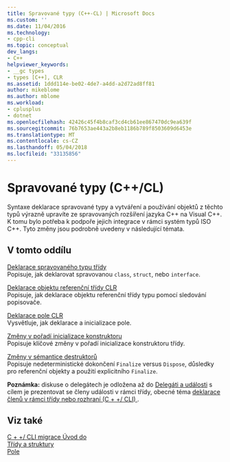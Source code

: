 ```yaml
---
title: Spravované typy (C++-CL) | Microsoft Docs
ms.custom: ''
ms.date: 11/04/2016
ms.technology:
- cpp-cli
ms.topic: conceptual
dev_langs:
- C++
helpviewer_keywords:
- __gc types
- types [C++], CLR
ms.assetid: 1ddd114e-be02-4de7-a4dd-a2d72ad8ff81
author: mikeblome
ms.author: mblome
ms.workload:
- cplusplus
- dotnet
ms.openlocfilehash: 42426c45f4b8caf3cd4cb61ee867470dc9ea639f
ms.sourcegitcommit: 76b7653ae443a2b8eb1186b789f8503609d6453e
ms.translationtype: MT
ms.contentlocale: cs-CZ
ms.lasthandoff: 05/04/2018
ms.locfileid: "33135856"
---
```

# <a name="managed-types-ccl"></a>Spravované typy (C++/CL)
Syntaxe deklarace spravované typy a vytváření a používání objektů z těchto typů výrazně upravíte ze spravovaných rozšíření jazyka C++ na Visual C++. K tomu bylo potřeba k podpoře jejich integrace v rámci systém typů ISO C++. Tyto změny jsou podrobně uvedeny v následující témata.  
  
## <a name="in-this-section"></a>V tomto oddílu  
 [Deklarace spravovaného typu třídy](../dotnet/declaration-of-a-managed-class-type.md)  
 Popisuje, jak deklarovat spravovanou `class`, `struct`, nebo `interface`.  
  
 [Deklarace objektu referenční třídy CLR](../dotnet/declaration-of-a-clr-reference-class-object.md)  
 Popisuje, jak deklarace objektu referenční třídy typu pomocí sledování popisovače.  
  
 [Deklarace pole CLR](../dotnet/declaration-of-a-clr-array.md)  
 Vysvětluje, jak deklarace a inicializace pole.  
  
 [Změny v pořadí inicializace konstruktoru](../dotnet/changes-in-constructor-initialization-order.md)  
 Popisuje klíčové změny v pořadí inicializace konstruktoru třídy.  
  
 [Změny v sémantice destruktorů](../dotnet/changes-in-destructor-semantics.md)  
 Popisuje nedeterministické dokončení `Finalize` versus `Dispose`, důsledky pro referenční objekty a použití explicitního `Finalize`.  
  
 **Poznámka:** diskuse o delegátech je odložena až do [Delegáti a události](../dotnet/delegates-and-events.md) s cílem je prezentovat se členy události v rámci třídy, obecné téma [deklarace členů v rámci třídy nebo rozhraní (C + +/ CLI) ](../dotnet/member-declarations-within-a-class-or-interface-cpp-cli.md).  
  
## <a name="see-also"></a>Viz také  
 [C + +/ CLI migrace Úvod do](../dotnet/cpp-cli-migration-primer.md)   
 [Třídy a struktury](../windows/classes-and-structs-cpp-component-extensions.md)   
 [Pole](../windows/arrays-cpp-component-extensions.md)